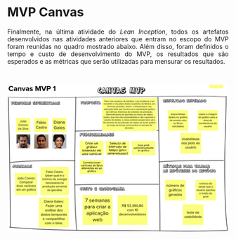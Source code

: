 # MVP Canvas

<p align="justify">Finalmente, na última atividade do <i>Lean Inception</i>, todos os artefatos desenvolvidos nas atividades anteriores que entram no escopo do MVP foram reunidas no quadro mostrado abaixo. Além disso, foram definidos o tempo e custo de desenvolvimento do MVP, os resultados que são esperados e as métricas que serão utilizadas para mensurar os resultados.</p>

<br>

![MVP](./mvp.png)